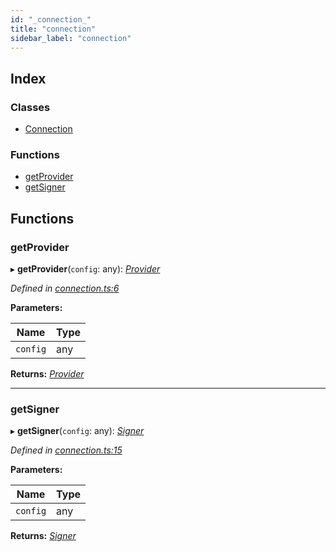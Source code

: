 ```yaml
---
id: "_connection_"
title: "connection"
sidebar_label: "connection"
---
```


## Index

### Classes

* [Connection](../classes/_connection_.connection.md)

### Functions

* [getProvider](_connection_.md#getprovider)
* [getSigner](_connection_.md#getsigner)

## Functions

###  getProvider

▸ **getProvider**(`config`: any): *[Provider](../classes/_providers_provider_.provider.md)*

*Defined in [connection.ts:6](https://github.com/nearprotocol/nearlib/blob/8f79950/src.ts/connection.ts#L6)*

**Parameters:**

Name | Type |
------ | ------ |
`config` | any |

**Returns:** *[Provider](../classes/_providers_provider_.provider.md)*

___

###  getSigner

▸ **getSigner**(`config`: any): *[Signer](../classes/_signer_.signer.md)*

*Defined in [connection.ts:15](https://github.com/nearprotocol/nearlib/blob/8f79950/src.ts/connection.ts#L15)*

**Parameters:**

Name | Type |
------ | ------ |
`config` | any |

**Returns:** *[Signer](../classes/_signer_.signer.md)*
